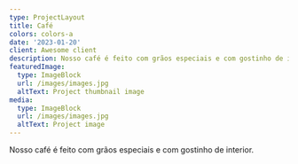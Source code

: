 ```yaml
---
type: ProjectLayout
title: Café
colors: colors-a
date: '2023-01-20'
client: Awesome client
description: Nosso café é feito com grãos especiais e com gostinho de interior.
featuredImage:
  type: ImageBlock
  url: /images/images.jpg
  altText: Project thumbnail image
media:
  type: ImageBlock
  url: /images/images.jpg
  altText: Project image
---
```

Nosso café é feito com grãos especiais e com gostinho de interior.
